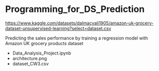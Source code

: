 # Programming_for_DS_Prediction
https://www.kaggle.com/datasets/dalmacyali1905/amazon-uk-grocery-dataset-unsupervised-learning?select=dataset.csv

Predicting the sales performance by training a regression model with Amazon UK grocery products dataset

- Data_Analysis_Project.ipynb
- architecture.png
- dataset_CW3.csv
